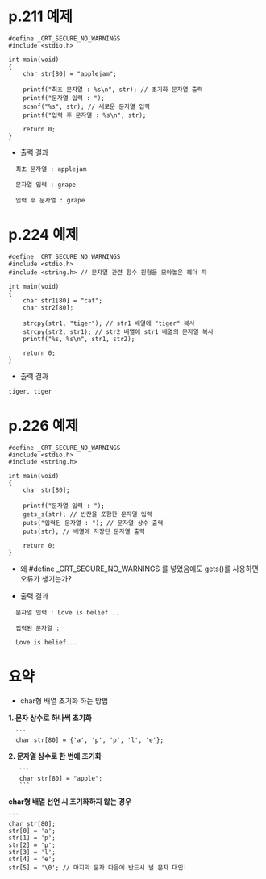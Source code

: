 # p.211 예제

```
#define _CRT_SECURE_NO_WARNINGS
#include <stdio.h>

int main(void)
{
	char str[80] = "applejam";

	printf("최초 문자열 : %s\n", str); // 초기화 문자열 출력
	printf("문자열 입력 : ");
	scanf("%s", str); // 새로운 문자열 입력
	printf("입력 후 문자열 : %s\n", str);

	return 0;
}
```

- 출력 결과
```
  최초 문자열 : applejam

  문자열 입력 : grape

  입력 후 문자열 : grape
```

# p.224 예제

```
#define _CRT_SECURE_NO_WARNINGS
#include <stdio.h>
#include <string.h> // 문자열 관련 함수 원형을 모아놓은 헤더 파

int main(void)
{
	char str1[80] = "cat";
	char str2[80];

	strcpy(str1, "tiger"); // str1 배열에 "tiger" 복사
	strcpy(str2, str1); // str2 배열에 str1 베열의 문자열 복사
	printf("%s, %s\n", str1, str2);

	return 0;
}
```

- 출력 결과
```
tiger, tiger
```

# p.226 예제

```
#define _CRT_SECURE_NO_WARNINGS
#include <stdio.h>
#include <string.h>

int main(void)
{
	char str[80];

	printf("문자열 입력 : ");
	gets_s(str); // 빈칸을 포함한 문자열 입력
	puts("입력된 문자열 : "); // 문자열 상수 출력
	puts(str); // 배열에 저장된 문자열 출력

	return 0;
}
```

- 왜 #define _CRT_SECURE_NO_WARNINGS 를 넣었음에도 gets()를 사용하면 오류가 생기는가?

- 출력 결과
```
  문자열 입력 : Love is belief...

  입력된 문자열 :

  Love is belief...
```

# 요약

- char형 배열 초기화 하는 방법

 **1. 문자 상수로 하나씩 초기화**

      ```
      char str[80] = {'a', 'p', 'p', 'l', 'e'};

  **2. 문자열 상수로 한 번에 초기화**

       ```
       char str[80] = "apple";
       ```
  **char형 배열 선언 시 초기화하지 않는 경우**

    ```
    char str[80];
    str[0] = 'a';
    str[1] = 'p';
    str[2] = 'p';
    str[3] = 'l';
    str[4] = 'e';
    str[5] = '\0'; // 마지막 문자 다음에 반드시 널 문자 대입!
